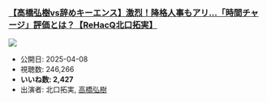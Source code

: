 ### [【高橋弘樹vs辞めキーエンス】激烈！降格人事もアリ…「時間チャージ」評価とは？【ReHacQ北口拓実】](https://www.youtube.com/watch?v=AD5i448vE-k)
[![](https://img.youtube.com/vi/AD5i448vE-k/sddefault.jpg)](https://www.youtube.com/watch?v=AD5i448vE-k)
-   公開日: 2025-04-08
-   視聴数: 246,266
-   **いいね数: 2,427**
-   出演者: 北口拓実, [高橋弘樹](/rehacq_fan/people/高橋弘樹 "wikilink")
